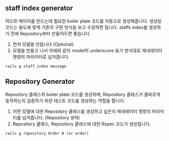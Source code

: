## staff index generator

어드민 페이지를 만드는데 필요한 boiler plate 코드를 자동으로 생성해줍니다. 생성된 코드는 용도에 맞게 기존의 구현 방식을 보고 수정하면 됩니다. staffs index를 생성하기 전에 Repository부터 만들어두면 좋습니다.

1. 먼저 모델을 만듭니다 (Optional)
2. 모델을 만들고 나서 아래와 같이 model의 underscore 표기 방식대로 제네레이터 명령의 파라미터로 넘겨줍니다.

```
rails g staff_index message
```


## Repository Generator

Repository 클래스의 boiler plate 코드를 생성하며, Repository 클래스가 올바르게 동작하는지 검증하기 위한 테스트 코드를 생성하는 역할을 합니다.

1. 어떤 모델에 대한 Repository 클래스를 생성하고 싶은지 제네레이터 명령의 파라미터를 넘겨줍니다. (Repository 생략)
2. Repository 클래스, Repository 클래스에 대한 Rspec 코드가 생성됩니다.

```
rails g repository Order # (or order)
```
